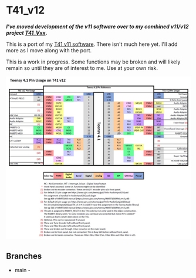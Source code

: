 # T41_v12

***I've moved development of the v11 software over to my combined v11/v12 project [T41_Vxx](https://github.com/tmr4/T41_Vxx).***

This is a port of my [T41 v11 software](https://github.com/tmr4/T41_SDR).  There isn't much here yet.  I'll add more as I move along with the port.

This is a work in progress.  Some functions may be broken and will likely remain so until they are of interest to me.  Use at your own risk.

![T41 v12 Teensy Pin Usage](https://github.com/tmr4/T41_v12/blob/main/images/V12_Teensy_Pin_Usage.jpg)

## Branches

* main -
